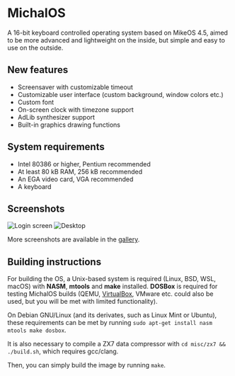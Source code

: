 # MichalOS

A 16-bit keyboard controlled operating system based on MikeOS 4.5, aimed to be more advanced and lightweight on the inside, but simple and easy to use on the outside.

## New features

- Screensaver with customizable timeout
- Customizable user interface (custom background, window colors etc.)
- Custom font
- On-screen clock with timezone support
- AdLib synthesizer support
- Built-in graphics drawing functions

## System requirements

- Intel 80386 or higher, Pentium recommended
- At least 80 kB RAM, 256 kB recommended
- An EGA video card, VGA recommended
- A keyboard

## Screenshots

![Login screen](https://a.fsdn.com/con/app/proj/michalos/screenshots/Screenshot%20from%202019-07-11%2020-50-20.png/max/max/1)
![Desktop](https://a.fsdn.com/con/app/proj/michalos/screenshots/Screenshot%20from%202019-07-11%2020-50-27.png/max/max/1)

More screenshots are available in the [gallery](https://github.com/prochazkaml/MichalOS/blob/master/misc/gallery.md).

## Building instructions

For building the OS, a Unix-based system is required (Linux, BSD, WSL, macOS) with **NASM**, **mtools** and **make** installed. **DOSBox** is required for testing MichalOS builds (QEMU, [VirtualBox](https://github.com/prochazkaml/MichalOS/blob/master/misc/VirtualBox.md), VMware etc. could also be used, but you will be met with limited functionality).

On Debian GNU/Linux (and its derivates, such as Linux Mint or Ubuntu), these requirements can be met by running ```sudo apt-get install nasm mtools make dosbox```.

It is also necessary to compile a ZX7 data compressor with ```cd misc/zx7 && ./build.sh```, which requires gcc/clang.

Then, you can simply build the image by running ```make```.
